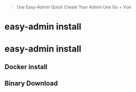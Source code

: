 > Use Easy-Admin Quick Create Your Admin Use Go + Vue

# easy-admin install

# easy-admin install

## Docker install

## Binary Download

